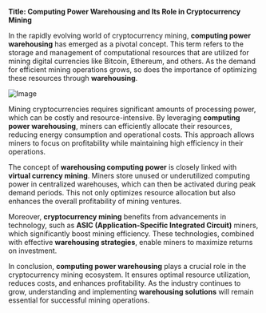 **Title: Computing Power Warehousing and Its Role in Cryptocurrency Mining**

In the rapidly evolving world of cryptocurrency mining, **computing power warehousing** has emerged as a pivotal concept. This term refers to the storage and management of computational resources that are utilized for mining digital currencies like Bitcoin, Ethereum, and others. As the demand for efficient mining operations grows, so does the importance of optimizing these resources through **warehousing**.

![Image](https://github.com/user-attachments/assets/31692037-0104-4703-abd1-696b6a7dd41b)

Mining cryptocurrencies requires significant amounts of processing power, which can be costly and resource-intensive. By leveraging **computing power warehousing**, miners can efficiently allocate their resources, reducing energy consumption and operational costs. This approach allows miners to focus on profitability while maintaining high efficiency in their operations.

The concept of **warehousing computing power** is closely linked with **virtual currency mining**. Miners store unused or underutilized computing power in centralized warehouses, which can then be activated during peak demand periods. This not only optimizes resource allocation but also enhances the overall profitability of mining ventures.

Moreover, **cryptocurrency mining** benefits from advancements in technology, such as **ASIC (Application-Specific Integrated Circuit)** miners, which significantly boost mining efficiency. These technologies, combined with effective **warehousing strategies**, enable miners to maximize returns on investment.

In conclusion, **computing power warehousing** plays a crucial role in the cryptocurrency mining ecosystem. It ensures optimal resource utilization, reduces costs, and enhances profitability. As the industry continues to grow, understanding and implementing **warehousing solutions** will remain essential for successful mining operations.